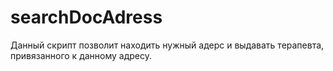 # searchDocAdress
Данный скрипт позволит находить нужный адерс и выдавать терапевта, привязанного к данному адресу.